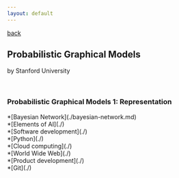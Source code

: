 ```yaml
---
layout: default
---
```


[back](https://dzhulianan.github.io/notes/)

<h2>Probabilistic Graphical Models</h2>
<p>by Stanford University</p>
<br>
<h3>Probabilistic Graphical Models 1: Representation</h3>
*[Bayesian Network](./bayesian-network.md)<br>
*[Elements of AI](./)<br>
*[Software development](./)<br>
*[Python](./)<br>
*[Cloud computing](./)<br>
*[World Wide Web](./)<br>
*[Product development](./)<br>
*[Git](./)<br>
